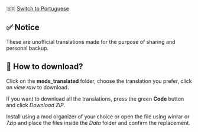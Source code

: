 🇧🇷 [Switch to Portuguese](README.md)
## ✅ Notice
These are unofficial translations made for the purpose of sharing and personal backup.
## 💽 How to download?
Click on the **mods_translated** folder, choose the translation you prefer, click on _view raw_ to download.

If you want to download all the translations, press the green **Code** button and click *Download ZIP*.

Install using a mod organizer of your choice or open the file using winrar or 7zip and place the files inside the _Data_ folder and confirm the replacement.
